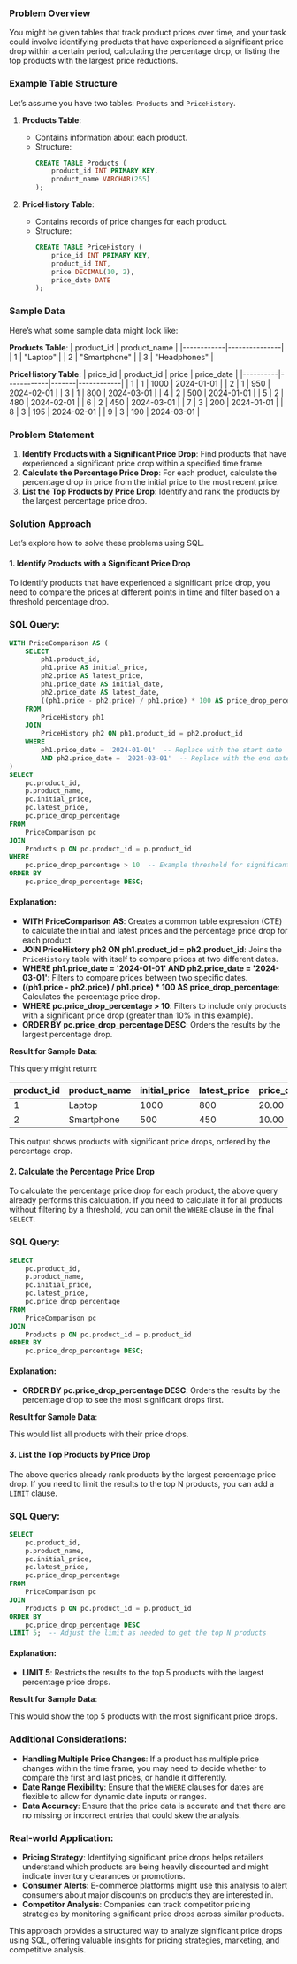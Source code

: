 ### Problem Overview

You might be given tables that track product prices over time, and your task could involve identifying products that have experienced a significant price drop within a certain period, calculating the percentage drop, or listing the top products with the largest price reductions.

### Example Table Structure

Let’s assume you have two tables: `Products` and `PriceHistory`.

1. **Products Table**:
    - Contains information about each product.
    - Structure:
      ```sql
      CREATE TABLE Products (
          product_id INT PRIMARY KEY,
          product_name VARCHAR(255)
      );
      ```

2. **PriceHistory Table**:
    - Contains records of price changes for each product.
    - Structure:
      ```sql
      CREATE TABLE PriceHistory (
          price_id INT PRIMARY KEY,
          product_id INT,
          price DECIMAL(10, 2),
          price_date DATE
      );
      ```

### Sample Data

Here’s what some sample data might look like:

**Products Table**:
| product_id | product_name  |
|------------|---------------|
| 1          | "Laptop"      |
| 2          | "Smartphone"  |
| 3          | "Headphones"  |

**PriceHistory Table**:
| price_id | product_id | price | price_date |
|----------|------------|-------|------------|
| 1        | 1          | 1000  | 2024-01-01 |
| 2        | 1          | 950   | 2024-02-01 |
| 3        | 1          | 800   | 2024-03-01 |
| 4        | 2          | 500   | 2024-01-01 |
| 5        | 2          | 480   | 2024-02-01 |
| 6        | 2          | 450   | 2024-03-01 |
| 7        | 3          | 200   | 2024-01-01 |
| 8        | 3          | 195   | 2024-02-01 |
| 9        | 3          | 190   | 2024-03-01 |

### Problem Statement

1. **Identify Products with a Significant Price Drop**: Find products that have experienced a significant price drop within a specified time frame.
2. **Calculate the Percentage Price Drop**: For each product, calculate the percentage drop in price from the initial price to the most recent price.
3. **List the Top Products by Price Drop**: Identify and rank the products by the largest percentage price drop.

### Solution Approach

Let’s explore how to solve these problems using SQL.

#### 1. **Identify Products with a Significant Price Drop**

To identify products that have experienced a significant price drop, you need to compare the prices at different points in time and filter based on a threshold percentage drop.

### SQL Query:

```sql
WITH PriceComparison AS (
    SELECT
        ph1.product_id,
        ph1.price AS initial_price,
        ph2.price AS latest_price,
        ph1.price_date AS initial_date,
        ph2.price_date AS latest_date,
        ((ph1.price - ph2.price) / ph1.price) * 100 AS price_drop_percentage
    FROM
        PriceHistory ph1
    JOIN
        PriceHistory ph2 ON ph1.product_id = ph2.product_id
    WHERE
        ph1.price_date = '2024-01-01'  -- Replace with the start date
        AND ph2.price_date = '2024-03-01'  -- Replace with the end date
)
SELECT
    pc.product_id,
    p.product_name,
    pc.initial_price,
    pc.latest_price,
    pc.price_drop_percentage
FROM
    PriceComparison pc
JOIN
    Products p ON pc.product_id = p.product_id
WHERE
    pc.price_drop_percentage > 10  -- Example threshold for significant drop
ORDER BY
    pc.price_drop_percentage DESC;
```

#### Explanation:

- **WITH PriceComparison AS**: Creates a common table expression (CTE) to calculate the initial and latest prices and the percentage price drop for each product.
- **JOIN PriceHistory ph2 ON ph1.product_id = ph2.product_id**: Joins the `PriceHistory` table with itself to compare prices at two different dates.
- **WHERE ph1.price_date = '2024-01-01' AND ph2.price_date = '2024-03-01'**: Filters to compare prices between two specific dates.
- **((ph1.price - ph2.price) / ph1.price) * 100 AS price_drop_percentage**: Calculates the percentage price drop.
- **WHERE pc.price_drop_percentage > 10**: Filters to include only products with a significant price drop (greater than 10% in this example).
- **ORDER BY pc.price_drop_percentage DESC**: Orders the results by the largest percentage drop.

**Result for Sample Data**:

This query might return:

| product_id | product_name | initial_price | latest_price | price_drop_percentage |
|------------|--------------|---------------|--------------|-----------------------|
| 1          | Laptop       | 1000          | 800          | 20.00                 |
| 2          | Smartphone   | 500           | 450          | 10.00                 |

This output shows products with significant price drops, ordered by the percentage drop.

#### 2. **Calculate the Percentage Price Drop**

To calculate the percentage price drop for each product, the above query already performs this calculation. If you need to calculate it for all products without filtering by a threshold, you can omit the `WHERE` clause in the final `SELECT`.

### SQL Query:

```sql
SELECT
    pc.product_id,
    p.product_name,
    pc.initial_price,
    pc.latest_price,
    pc.price_drop_percentage
FROM
    PriceComparison pc
JOIN
    Products p ON pc.product_id = p.product_id
ORDER BY
    pc.price_drop_percentage DESC;
```

#### Explanation:

- **ORDER BY pc.price_drop_percentage DESC**: Orders the results by the percentage drop to see the most significant drops first.

**Result for Sample Data**:

This would list all products with their price drops.

#### 3. **List the Top Products by Price Drop**

The above queries already rank products by the largest percentage price drop. If you need to limit the results to the top N products, you can add a `LIMIT` clause.

### SQL Query:

```sql
SELECT
    pc.product_id,
    p.product_name,
    pc.initial_price,
    pc.latest_price,
    pc.price_drop_percentage
FROM
    PriceComparison pc
JOIN
    Products p ON pc.product_id = p.product_id
ORDER BY
    pc.price_drop_percentage DESC
LIMIT 5;  -- Adjust the limit as needed to get the top N products
```

#### Explanation:

- **LIMIT 5**: Restricts the results to the top 5 products with the largest percentage price drops.

**Result for Sample Data**:

This would show the top 5 products with the most significant price drops.

### Additional Considerations:

- **Handling Multiple Price Changes**: If a product has multiple price changes within the time frame, you may need to decide whether to compare the first and last prices, or handle it differently.
- **Date Range Flexibility**: Ensure that the `WHERE` clauses for dates are flexible to allow for dynamic date inputs or ranges.
- **Data Accuracy**: Ensure that the price data is accurate and that there are no missing or incorrect entries that could skew the analysis.

### Real-world Application:

- **Pricing Strategy**: Identifying significant price drops helps retailers understand which products are being heavily discounted and might indicate inventory clearances or promotions.
- **Consumer Alerts**: E-commerce platforms might use this analysis to alert consumers about major discounts on products they are interested in.
- **Competitor Analysis**: Companies can track competitor pricing strategies by monitoring significant price drops across similar products.

This approach provides a structured way to analyze significant price drops using SQL, offering valuable insights for pricing strategies, marketing, and competitive analysis.